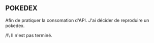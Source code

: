 ## POKEDEX

Afin de pratiquer la consomation d'API. J'ai décider de reproduire un pokedex. 

/!\ Il n'est pas terminé. 